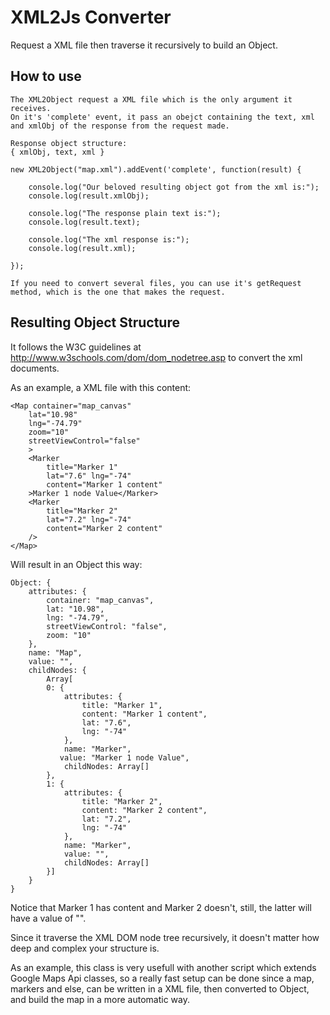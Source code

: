 XML2Js Converter
================

Request a XML file then traverse it recursively to build an Object.

How to use
----------
	
	The XML2Object request a XML file which is the only argument it receives.
	On it's 'complete' event, it pass an obejct containing the text, xml and xmlObj of the response from the request made.
	
	Response object structure:
	{ xmlObj, text, xml }
	
	new XML2Object("map.xml").addEvent('complete', function(result) {
		
		console.log("Our beloved resulting object got from the xml is:");
		console.log(result.xmlObj);
		
		console.log("The response plain text is:");
		console.log(result.text);
		
		console.log("The xml response is:");
		console.log(result.xml);
		
	});
	
	If you need to convert several files, you can use it's getRequest method, which is the one that makes the request.

Resulting Object Structure
--------------------------

It follows the W3C guidelines at http://www.w3schools.com/dom/dom_nodetree.asp
to convert the xml documents.

As an example, a XML file with this content:

	<Map container="map_canvas"
		lat="10.98"
		lng="-74.79"
		zoom="10"
		streetViewControl="false"
		>
		<Marker
			title="Marker 1"
			lat="7.6" lng="-74"
			content="Marker 1 content"       
		>Marker 1 node Value</Marker>
		<Marker
			title="Marker 2"
			lat="7.2" lng="-74"
			content="Marker 2 content"
		/>
	</Map>

Will result in an Object this way:

	Object: {
		attributes: {
			container: "map_canvas",
			lat: "10.98",
			lng: "-74.79",
			streetViewControl: "false",
			zoom: "10"
		},
		name: "Map",
		value: "",
		childNodes: {
			Array[
			0: {
				attributes: {
					title: "Marker 1",
					content: "Marker 1 content",
					lat: "7.6",
					lng: "-74"
				},
				name: "Marker",
			   value: "Marker 1 node Value",
				childNodes: Array[]
			},
			1: {
				attributes: {
					title: "Marker 2",
					content: "Marker 2 content",
					lat: "7.2",
					lng: "-74"
				},
				name: "Marker",
				value: "",
				childNodes: Array[]
			}]
		}
	}

Notice that Marker 1 has content and Marker 2 doesn't, still, the latter will have a value of "".

Since it traverse the XML DOM node tree recursively, it doesn't matter how deep and complex your structure is.

As an example, this class is very usefull with another script which extends Google Maps Api classes, so a really fast setup can be done since a map, markers and else, can be written in a XML file, then converted to Object, and build the map in a more automatic way.
